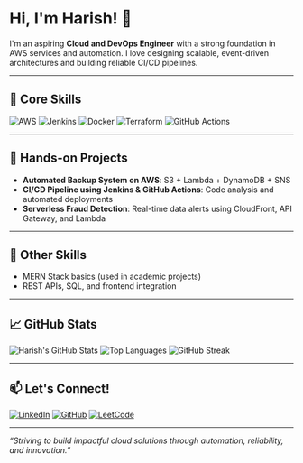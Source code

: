# Hi, I'm Harish! 👋

I'm an aspiring **Cloud and DevOps Engineer** with a strong foundation in AWS services and automation. I love designing scalable, event-driven architectures and building reliable CI/CD pipelines.

---

## 🚀 Core Skills
![AWS](https://img.shields.io/badge/AWS-232F3E?style=for-the-badge&logo=amazonaws&logoColor=white)
![Jenkins](https://img.shields.io/badge/Jenkins-D24939?style=for-the-badge&logo=jenkins&logoColor=white)
![Docker](https://img.shields.io/badge/Docker-2496ED?style=for-the-badge&logo=docker&logoColor=white)
![Terraform](https://img.shields.io/badge/Terraform-623CE4?style=for-the-badge&logo=terraform&logoColor=white)
![GitHub Actions](https://img.shields.io/badge/GitHub_Actions-2088FF?style=for-the-badge&logo=github-actions&logoColor=white)

---

## 🧪 Hands-on Projects
- **Automated Backup System on AWS**: S3 + Lambda + DynamoDB + SNS  
- **CI/CD Pipeline using Jenkins & GitHub Actions**: Code analysis and automated deployments  
- **Serverless Fraud Detection**: Real-time data alerts using CloudFront, API Gateway, and Lambda

---

## 📌 Other Skills
- MERN Stack basics (used in academic projects)  
- REST APIs, SQL, and frontend integration  

---

## 📈 GitHub Stats

![Harish's GitHub Stats](https://github-readme-stats.vercel.app/api?username=harish284&show_icons=true&theme=radical)
![Top Languages](https://github-readme-stats.vercel.app/api/top-langs/?username=harish284&layout=compact&theme=radical)
![GitHub Streak](https://github-readme-streak-stats.herokuapp.com?user=harish284&theme=radical)

---

## 📫 Let's Connect!

[![LinkedIn](https://img.shields.io/badge/LinkedIn-blue?style=for-the-badge&logo=linkedin&logoColor=white)](https://www.linkedin.com/in/harish-s-0a7653259/)
[![GitHub](https://img.shields.io/badge/GitHub-grey?style=for-the-badge&logo=github&logoColor=white)](https://github.com/harish284)
[![LeetCode](https://img.shields.io/badge/LeetCode-FFA116?style=for-the-badge&logo=leetcode&logoColor=black)](https://leetcode.com/u/harish_2810/)

---

_“Striving to build impactful cloud solutions through automation, reliability, and innovation.”_

<!--
**harish284/harish284** is a ✨ _special_ ✨ repository because its `README.md` (this file) appears on your GitHub profile.

Here are some ideas to get you started:

- 🔭 I’m currently working on ...
- 🌱 I’m currently learning ...
- 👯 I’m looking to collaborate on ...
- 🤔 I’m looking for help with ...
- 💬 Ask me about ...
- 📫 How to reach me: ...
- 😄 Pronouns: ...
- ⚡ Fun fact: ...
-->
